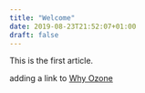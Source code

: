 ```yaml
---
title: "Welcome"
date: 2019-08-23T21:52:07+01:00
draft: false
---
```


This is the first article.

adding a link to [Why Ozone](../why-ozone.md)
